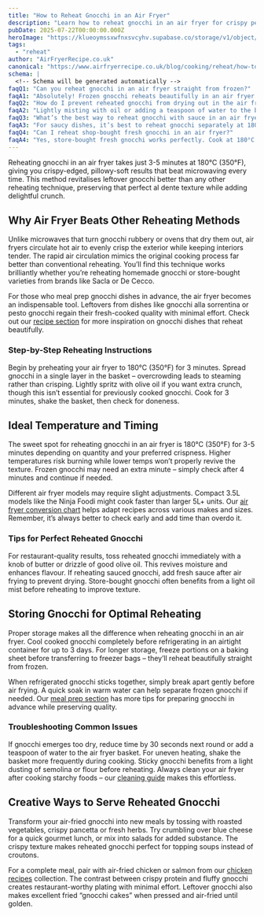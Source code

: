 ```yaml
---
title: "How to Reheat Gnocchi in an Air Fryer"
description: "Learn how to reheat gnocchi in an air fryer for crispy perfection. Get timings, temperatures, and tips for leftover gnocchi at airfryerrecipe.co.uk."
pubDate: 2025-07-22T00:00:00.000Z
heroImage: "https://klueoymssxwfnxsvcyhv.supabase.co/storage/v1/object/public/Shmucket/how-to-reheat-gnocchi-in-air-fryer.png"
tags:
  - "reheat"
author: "AirFryerRecipe.co.uk"
canonical: "https://www.airfryerrecipe.co.uk/blog/cooking/reheat/how-to-reheat-gnocchi-in-air-fryer"
schema: |
  <!-- Schema will be generated automatically -->
faqQ1: "Can you reheat gnocchi in an air fryer straight from frozen?"
faqA1: "Absolutely! Frozen gnocchi reheats beautifully in an air fryer at 180°C (350°F) for 4-5 minutes. No need to thaw - just spread in a single layer and check at 4 minutes for perfect texture."
faqQ2: "How do I prevent reheated gnocchi from drying out in the air fryer?"
faqA2: "Lightly misting with oil or adding a teaspoon of water to the basket helps maintain moisture. For sauced gnocchi, reheat plain first then add fresh sauce afterwards to prevent drying."
faqQ3: "What’s the best way to reheat gnocchi with sauce in an air fryer?"
faqA3: "For saucy dishes, it’s best to reheat gnocchi separately at 180°C for 3 minutes, then mix with freshly warmed sauce. This prevents the sauce from drying out or burning during reheating."
faqQ4: "Can I reheat shop-bought fresh gnocchi in an air fryer?"
faqA4: "Yes, store-bought fresh gnocchi works perfectly. Cook at 180°C for 3-4 minutes, shaking halfway. The air fryer gives better results than boiling for reheating pre-cooked fresh gnocchi."
---
```

<p>Reheating gnocchi in an air fryer takes just 3-5 minutes at 180°C (350°F), giving you crispy-edged, pillowy-soft results that beat microwaving every time. This method revitalises leftover gnocchi better than any other reheating technique, preserving that perfect al dente texture while adding delightful crunch.</p>

<h2>Why Air Fryer Beats Other Reheating Methods</h2>
<p>Unlike microwaves that turn gnocchi rubbery or ovens that dry them out, air fryers circulate hot air to evenly crisp the exterior while keeping interiors tender. The rapid air circulation mimics the original cooking process far better than conventional reheating. You’ll find this technique works brilliantly whether you’re reheating homemade gnocchi or store-bought varieties from brands like Sacla or De Cecco.</p>
<p>For those who meal prep gnocchi dishes in advance, the air fryer becomes an indispensable tool. Leftovers from dishes like gnocchi alla sorrentina or pesto gnocchi regain their fresh-cooked quality with minimal effort. Check out our <a href=https://www.airfryerrecipe.co.uk/recipes>recipe section</a> for more inspiration on gnocchi dishes that reheat beautifully.</p>

<h3>Step-by-Step Reheating Instructions</h3>
<p>Begin by preheating your air fryer to 180°C (350°F) for 3 minutes. Spread gnocchi in a single layer in the basket – overcrowding leads to steaming rather than crisping. Lightly spritz with olive oil if you want extra crunch, though this isn’t essential for previously cooked gnocchi. Cook for 3 minutes, shake the basket, then check for doneness.</p>

<h2>Ideal Temperature and Timing</h2>
<p>The sweet spot for reheating gnocchi in an air fryer is 180°C (350°F) for 3-5 minutes depending on quantity and your preferred crispness. Higher temperatures risk burning while lower temps won’t properly revive the texture. Frozen gnocchi may need an extra minute – simply check after 4 minutes and continue if needed.</p>
<p>Different air fryer models may require slight adjustments. Compact 3.5L models like the Ninja Foodi might cook faster than larger 5L+ units. Our <a href=https://www.airfryerrecipe.co.uk/air-fryer-conversion-chart>air fryer conversion chart</a> helps adapt recipes across various makes and sizes. Remember, it’s always better to check early and add time than overdo it.</p>

<h3>Tips for Perfect Reheated Gnocchi</h3>
<p>For restaurant-quality results, toss reheated gnocchi immediately with a knob of butter or drizzle of good olive oil. This revives moisture and enhances flavour. If reheating sauced gnocchi, add fresh sauce after air frying to prevent drying. Store-bought gnocchi often benefits from a light oil mist before reheating to improve texture.</p>

<h2>Storing Gnocchi for Optimal Reheating</h2>
<p>Proper storage makes all the difference when reheating gnocchi in an air fryer. Cool cooked gnocchi completely before refrigerating in an airtight container for up to 3 days. For longer storage, freeze portions on a baking sheet before transferring to freezer bags – they’ll reheat beautifully straight from frozen.</p>
<p>When refrigerated gnocchi sticks together, simply break apart gently before air frying. A quick soak in warm water can help separate frozen gnocchi if needed. Our <a href=https://www.airfryerrecipe.co.uk/recipe-category/meal-prep>meal prep section</a> has more tips for preparing gnocchi in advance while preserving quality.</p>

<h3>Troubleshooting Common Issues</h3>
<p>If gnocchi emerges too dry, reduce time by 30 seconds next round or add a teaspoon of water to the air fryer basket. For uneven heating, shake the basket more frequently during cooking. Sticky gnocchi benefits from a light dusting of semolina or flour before reheating. Always clean your air fryer after cooking starchy foods – our <a href=https://www.airfryerrecipe.co.uk/air-fryer-cleaner>cleaning guide</a> makes this effortless.</p>

<h2>Creative Ways to Serve Reheated Gnocchi</h2>
<p>Transform your air-fried gnocchi into new meals by tossing with roasted vegetables, crispy pancetta or fresh herbs. Try crumbling over blue cheese for a quick gourmet lunch, or mix into salads for added substance. The crispy texture makes reheated gnocchi perfect for topping soups instead of croutons.</p>
<p>For a complete meal, pair with air-fried chicken or salmon from our <a href=https://www.airfryerrecipe.co.uk/recipe-category/chicken>chicken recipes</a> collection. The contrast between crispy protein and fluffy gnocchi creates restaurant-worthy plating with minimal effort. Leftover gnocchi also makes excellent fried “gnocchi cakes” when pressed and air-fried until golden.</p>
